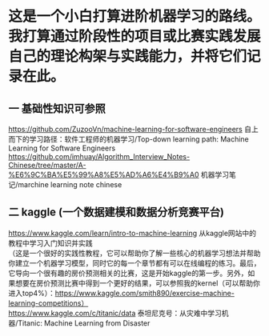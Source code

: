 # 这是一个小白打算进阶机器学习的路线。我打算通过阶段性的项目或比赛实践发展自己的理论构架与实践能力，并将它们记录在此。
## 一 基础性知识可参照

https://github.com/ZuzooVn/machine-learning-for-software-engineers  自上而下的学习路径：软件工程师的机器学习/Top-down learning path: Machine Learning for Software Engineers   
https://github.com/imhuay/Algorithm_Interview_Notes-Chinese/tree/master/A-%E6%9C%BA%E5%99%A8%E5%AD%A6%E4%B9%A0 机器学习笔记/marchine learning note chinese

## 二 kaggle (一个数据建模和数据分析竞赛平台)

https://www.kaggle.com/learn/intro-to-machine-learning  从kaggle网站中的教程中学习入门知识并实践   
（这是一个很好的实践性教程，它可以帮助你了解一些核心的机器学习想法并帮助你建立一个机器学习模型，同时它的每一个章节都有可以在线编程的练习。最后，它导向一个很有趣的房价预测相关的比赛，这是开始kaggle的第一步。另外，如果想要在房价预测比赛中得到一个更好的结果，可以参照我的kernel（可以帮助你进入top4%）：https://www.kaggle.com/smith890/exercise-machine-learning-competitions）   
https://www.kaggle.com/c/titanic/data  泰坦尼克号：从灾难中学习机器/Titanic: Machine Learning from Disaster   

